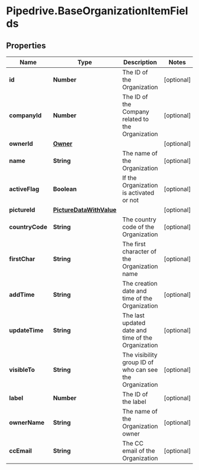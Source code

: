 # Pipedrive.BaseOrganizationItemFields

## Properties

Name | Type | Description | Notes
------------ | ------------- | ------------- | -------------
**id** | **Number** | The ID of the Organization | [optional] 
**companyId** | **Number** | The ID of the Company related to the Organization | [optional] 
**ownerId** | [**Owner**](Owner.md) |  | [optional] 
**name** | **String** | The name of the Organization | [optional] 
**activeFlag** | **Boolean** | If the Organization is activated or not | [optional] 
**pictureId** | [**PictureDataWithValue**](PictureDataWithValue.md) |  | [optional] 
**countryCode** | **String** | The country code of the Organization | [optional] 
**firstChar** | **String** | The first character of the Organization name | [optional] 
**addTime** | **String** | The creation date and time of the Organization | [optional] 
**updateTime** | **String** | The last updated date and time of the Organization | [optional] 
**visibleTo** | **String** | The visibility group ID of who can see the Organization | [optional] 
**label** | **Number** | The ID of the label | [optional] 
**ownerName** | **String** | The name of the Organization owner | [optional] 
**ccEmail** | **String** | The CC email of the Organization | [optional] 


